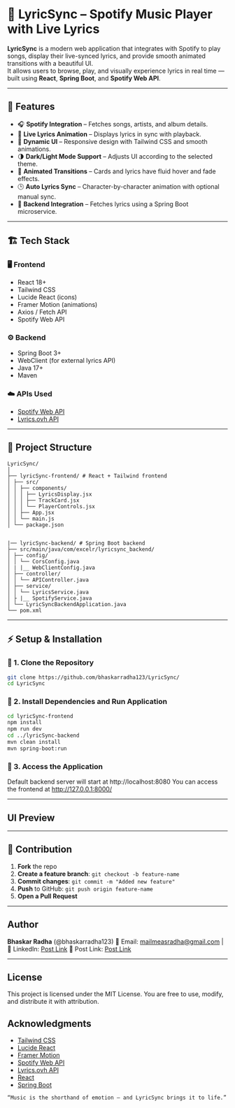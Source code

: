 # 🎵 LyricSync – Spotify Music Player with Live Lyrics

**LyricSync** is a modern web application that integrates with Spotify to play songs, display their live-synced lyrics, and provide smooth animated transitions with a beautiful UI.  
It allows users to browse, play, and visually experience lyrics in real time — built using **React**, **Spring Boot**, and **Spotify Web API**.

---

## 🚀 Features

- 🎧 **Spotify Integration** – Fetches songs, artists, and album details.
- 🧠 **Live Lyrics Animation** – Displays lyrics in sync with playback.
- 🎨 **Dynamic UI** – Responsive design with Tailwind CSS and smooth animations.
- 🌗 **Dark/Light Mode Support** – Adjusts UI according to the selected theme.
- 💫 **Animated Transitions** – Cards and lyrics have fluid hover and fade effects.
- 🕒 **Auto Lyrics Sync** – Character-by-character animation with optional manual sync.
- 🧩 **Backend Integration** – Fetches lyrics using a Spring Boot microservice.

---

## 🏗️ Tech Stack

### 🖥️ Frontend
- React 18+
- Tailwind CSS
- Lucide React (icons)
- Framer Motion (animations)
- Axios / Fetch API
- Spotify Web API

### ⚙️ Backend
- Spring Boot 3+
- WebClient (for external lyrics API)
- Java 17+
- Maven

### ☁️ APIs Used
- [Spotify Web API](https://developer.spotify.com/documentation/web-api/)
- [Lyrics.ovh API](https://lyricsovh.docs.apiary.io/)

---

## 📂 Project Structure

```
LyricSync/
│
├── lyricSync-frontend/ # React + Tailwind frontend
│ ├── src/
│ │ ├── components/
│ │ │ ├── LyricsDisplay.jsx
│ │ │ ├── TrackCard.jsx
│ │ │ └── PlayerControls.jsx
│ │ ├── App.jsx
│ │ └── main.js
│ └── package.json


|── lyricSync-backend/ # Spring Boot backend
├── src/main/java/com/excelr/lyricsync_backend/
│ ├── config/
│ │ └── CorsConfig.java
│ | |__ WebClientConfig.java
│ ├── controller/
│ │ └── APIController.java
│ ├── service/
│ │ └── LyricsService.java
│ ├ |__ SpotifyService.java
│ └── LyricSyncBackendApplication.java
└── pom.xml
```

---

## ⚡ Setup & Installation

### 🔹 1. Clone the Repository
```bash
git clone https://github.com/bhaskarradha123/LyricSync/
cd LyricSync
```

### 🔹 2. Install Dependencies and Run Application
```bash
cd lyricSync-frontend
npm install
npm run dev
cd ../lyricSync-backend
mvn clean install
mvn spring-boot:run
```

### 🔹 3. Access the Application

Default backend server will start at http://localhost:8080
You can access the frontend at http://127.0.0.1:8000/

---

## UI Preview

---

## 🤝 Contribution

1. **Fork** the repo  
2. **Create a feature branch**: `git checkout -b feature-name`  
3. **Commit changes**: `git commit -m "Added new feature"`  
4. **Push** to GitHub: `git push origin feature-name`  
5. **Open a Pull Request**  

---

## Author
**Bhaskar Radha** (@bhaskarradha123)
📩 Email: mailmeasradha@gmail.com  |
🔗 LinkedIn: [Post Link]() 
🔗 Post Link: [Post Link]()

---

## License
This project is licensed under the MIT License.
You are free to use, modify, and distribute it with attribution.

## Acknowledgments
- [Tailwind CSS](https://tailwindcss.com/)
- [Lucide React](https://lucide.dev/)
- [Framer Motion](https://www.framer.com/motion/)
- [Spotify Web API](https://developer.spotify.com/documentation/web-api/)
- [Lyrics.ovh API](https://lyricsovh.docs.apiary.io/)
- [React](https://react.dev/)
- [Spring Boot](https://spring.io/projects/spring-boot)

```
“Music is the shorthand of emotion — and LyricSync brings it to life.”
```

